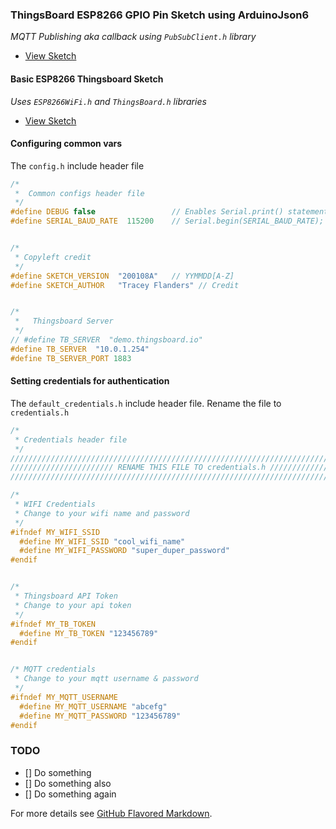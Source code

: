 ### ThingsBoard ESP8266 GPIO Pin Sketch using ArduinoJson6
_MQTT Publishing aka callback using ```PubSubClient.h``` library_
- [View Sketch](https://github.com/traceyflanders/Arduino-ESP8266/blob/master/templates/ESP8266_and_Thingsboard_MQTT_PubSub_callback_template/ESP8266_and_Thingsboard_MQTT_PubSub_callback_template.ino)


#### Basic ESP8266 Thingsboard Sketch
_Uses ```ESP8266WiFi.h``` and ```ThingsBoard.h``` libraries_
- [View Sketch](https://github.com/traceyflanders/Arduino-ESP8266/blob/master/templates/ESP8266_and_Thingsboard_Template/ESP8266_and_Thingsboard_Template.ino)


#### Configuring common vars
The ```config.h``` include header file
```C++
/* 
 *  Common configs header file
 */
#define DEBUG false                 // Enables Serial.print() statements for debugging purposes    
#define SERIAL_BAUD_RATE  115200    // Serial.begin(SERIAL_BAUD_RATE); 


/* 
 * Copyleft credit 
 */
#define SKETCH_VERSION  "200108A"   // YYMMDD[A-Z]
#define SKETCH_AUTHOR   "Tracey Flanders" // Credit 


/* 
 *   Thingsboard Server 
 */
// #define TB_SERVER  "demo.thingsboard.io"
#define TB_SERVER  "10.0.1.254"     
#define TB_SERVER_PORT 1883
```


#### Setting credentials for authentication
The ```default_credentials.h``` include header file. Rename the file to ```credentials.h```
```C++
/*
 * Credentials header file
 */
/////////////////////////////////////////////////////////////////////////////////
/////////////////////// RENAME THIS FILE TO credentials.h ///////////////////////
/////////////////////////////////////////////////////////////////////////////////

/* 
 * WIFI Credentials 
 * Change to your wifi name and password 
 */
#ifndef MY_WIFI_SSID 
  #define MY_WIFI_SSID "cool_wifi_name"
  #define MY_WIFI_PASSWORD "super_duper_password"   
#endif


/*
 * Thingsboard API Token 
 * Change to your api token
 */
#ifndef MY_TB_TOKEN
  #define MY_TB_TOKEN "123456789"
#endif


/* MQTT credentials
 * Change to your mqtt username & password
 */
#ifndef MY_MQTT_USERNAME
  #define MY_MQTT_USERNAME "abcefg"
  #define MY_MQTT_PASSWORD "123456789"  
#endif              
```


### TODO
- [] Do something
- [] Do something also
- [] Do something again
                                                                                                                                                                                                                                                                                                                                                                                                                                                                                                                                                                                                                                                                                                                        

For more details see [GitHub Flavored Markdown](https://guides.github.com/features/mastering-markdown/).
